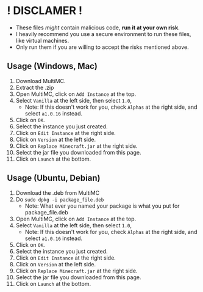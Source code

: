 # ! DISCLAMER !
* These files *might* contain malicious code, **run it at your own risk**.
* I heavily recommend you use a secure environment to run these files, like virtual machines.
* Only run them if you are willing to accept the risks mentioned above.

## Usage (Windows, Mac)
1. Download MultiMC.
2. Extract the .zip
3. Open MultiMC, click on `Add Instance` at the top.
4. Select `Vanilla` at the left side, then select `1.0`,
   - Note: If this doesn't work for you, check `Alphas` at the right side, and select `a1.0.16` instead.
5. Click on `OK`.
6. Select the instance you just created.
7. Click on `Edit Instance` at the right side.
8. Click on `Version` at the left side.
9. Click on `Replace Minecraft.jar` at the right side.
10. Select the jar file you downloaded from this page.
11. Click on `Launch` at the bottom.

## Usage (Ubuntu, Debian)
1. Download the .deb from MultiMC
2. Do `sudo dpkg -i package_file.deb`
   - Note: What ever you named your package is what you put for package_file.deb
3. Open MultiMC, click on `Add Instance` at the top.
4. Select `Vanilla` at the left side, then select `1.0`,
   - Note: If this doesn't work for you, check `Alphas` at the right side, and select `a1.0.16` instead.
5. Click on `OK`.
6. Select the instance you just created.
7. Click on `Edit Instance` at the right side.
8. Click on `Version` at the left side.
9. Click on `Replace Minecraft.jar` at the right side.
10. Select the jar file you downloaded from this page.
11. Click on `Launch` at the bottom.
